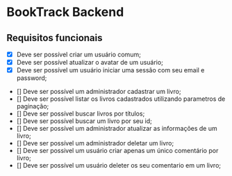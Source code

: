 # BookTrack Backend

## Requisitos funcionais

- [x] Deve ser possível criar um usuário comum;
- [x] Deve ser possível atualizar o avatar de um usuário;
- [x] Deve ser possível um usuário iniciar uma sessão com seu email e password;
- [] Deve ser possível um administrador cadastrar um livro;
- [] Deve ser possível listar os livros cadastrados utilizando parametros de paginação;
- [] Deve ser possível buscar livros por títulos;
- [] Deve ser possível buscar um livro por seu id;
- [] Deve ser possível um administrador atualizar as informações de um livro;
- [] Deve ser possível um administrador deletar um livro;
- [] Deve ser possivel um usuário criar apenas um único comentário por livro;
- [] Deve ser possível um usuário deleter os seu comentario em um livro;
